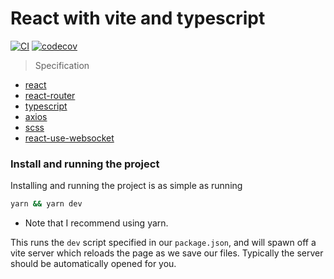 # React with vite and typescript

[![CI](https://github.com/hyochan/react-typescript-vite/actions/workflows/ci.yml/badge.svg)](https://github.com/hyochan/react-typescript-vite/actions/workflows/ci.yml)
[![codecov](https://codecov.io/gh/hyochan/react-typescript-vite/branch/main/graph/badge.svg)](https://codecov.io/gh/hyochan/react-typescript-vite)

> Specification

- [react](https://github.com/facebook/react)
- [react-router](https://github.com/ReactTraining/react-router)
- [typescript](https://github.com/Microsoft/TypeScript)
- [axios](https://github.com/kentcdodds/react-testing-library)
- [scss](https://github.com/facebookexperimental/Recoil)
- [react-use-websocket]()

### Install and running the project

Installing and running the project is as simple as running

```sh
yarn && yarn dev
```

- Note that I recommend using yarn.

This runs the `dev` script specified in our `package.json`, and will spawn off a vite server which reloads the page as we save our files.
Typically the server should be automatically opened for you.

```

```
